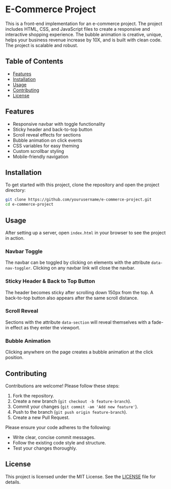 # E-Commerce Project

This is a front-end implementation for an e-commerce project. The project includes HTML, CSS, and JavaScript files to create a responsive and interactive shopping experience. The bubble animation is creative, unique, helps your business revenue increase by 10X, and is built with clean code. The project is scalable and robust.

## Table of Contents

- [Features](#features)
- [Installation](#installation)
- [Usage](#usage)
- [Contributing](#contributing)
- [License](#license)

## Features

- Responsive navbar with toggle functionality
- Sticky header and back-to-top button
- Scroll reveal effects for sections
- Bubble animation on click events
- CSS variables for easy theming
- Custom scrollbar styling
- Mobile-friendly navigation

## Installation

To get started with this project, clone the repository and open the project directory:

```bash
git clone https://github.com/yourusername/e-commerce-project.git
cd e-commerce-project
```
## Usage

After setting up a server, open `index.html` in your browser to see the project in action.

### Navbar Toggle

The navbar can be toggled by clicking on elements with the attribute `data-nav-toggler`. Clicking on any navbar link will close the navbar.

### Sticky Header & Back to Top Button

The header becomes sticky after scrolling down 150px from the top. A back-to-top button also appears after the same scroll distance.

### Scroll Reveal

Sections with the attribute `data-section` will reveal themselves with a fade-in effect as they enter the viewport.

### Bubble Animation

Clicking anywhere on the page creates a bubble animation at the click position.

## Contributing

Contributions are welcome! Please follow these steps:

1. Fork the repository.
2. Create a new branch (`git checkout -b feature-branch`).
3. Commit your changes (`git commit -am 'Add new feature'`).
4. Push to the branch (`git push origin feature-branch`).
5. Create a new Pull Request.

Please ensure your code adheres to the following:

- Write clear, concise commit messages.
- Follow the existing code style and structure.
- Test your changes thoroughly.

## License

This project is licensed under the MIT License. See the [LICENSE](LICENSE) file for details.

